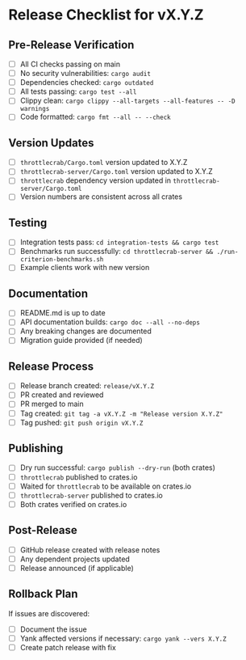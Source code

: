 # Release Checklist for vX.Y.Z

## Pre-Release Verification
- [ ] All CI checks passing on main
- [ ] No security vulnerabilities: `cargo audit`
- [ ] Dependencies checked: `cargo outdated`
- [ ] All tests passing: `cargo test --all`
- [ ] Clippy clean: `cargo clippy --all-targets --all-features -- -D warnings`
- [ ] Code formatted: `cargo fmt --all -- --check`

## Version Updates
- [ ] `throttlecrab/Cargo.toml` version updated to X.Y.Z
- [ ] `throttlecrab-server/Cargo.toml` version updated to X.Y.Z
- [ ] `throttlecrab` dependency version updated in `throttlecrab-server/Cargo.toml`
- [ ] Version numbers are consistent across all crates

## Testing
- [ ] Integration tests pass: `cd integration-tests && cargo test`
- [ ] Benchmarks run successfully: `cd throttlecrab-server && ./run-criterion-benchmarks.sh`
- [ ] Example clients work with new version

## Documentation
- [ ] README.md is up to date
- [ ] API documentation builds: `cargo doc --all --no-deps`
- [ ] Any breaking changes are documented
- [ ] Migration guide provided (if needed)

## Release Process
- [ ] Release branch created: `release/vX.Y.Z`
- [ ] PR created and reviewed
- [ ] PR merged to main
- [ ] Tag created: `git tag -a vX.Y.Z -m "Release version X.Y.Z"`
- [ ] Tag pushed: `git push origin vX.Y.Z`

## Publishing
- [ ] Dry run successful: `cargo publish --dry-run` (both crates)
- [ ] `throttlecrab` published to crates.io
- [ ] Waited for `throttlecrab` to be available on crates.io
- [ ] `throttlecrab-server` published to crates.io
- [ ] Both crates verified on crates.io

## Post-Release
- [ ] GitHub release created with release notes
- [ ] Any dependent projects updated
- [ ] Release announced (if applicable)

## Rollback Plan
If issues are discovered:
- [ ] Document the issue
- [ ] Yank affected versions if necessary: `cargo yank --vers X.Y.Z`
- [ ] Create patch release with fix